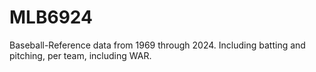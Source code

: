 # MLB6924
Baseball-Reference data from 1969 through 2024. Including batting and pitching, per team, including WAR.
